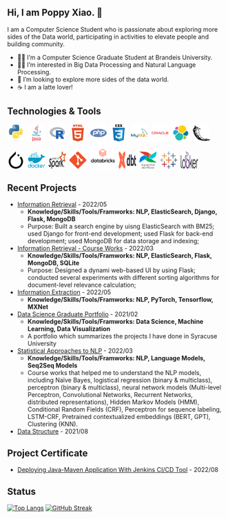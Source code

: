 ## Hi, I am Poppy Xiao. 👋
I am a Computer Science Student who is passionate about exploring more sides of the Data world, participating in activities to elevate people and building community.
- 👩‍💻 I’m a Computer Science Graduate Student at Brandeis University.
- 🙋‍♀️ I’m interested in Big Data Processing and Natural Language Processing.
- 💞️ I’m looking to explore more sides of the data world.
- :coffee: I am a latte lover!

## Technologies & Tools
<div>
  <img src="https://github.com/xwanyue0221/Self-Learning/blob/main/icons/python.svg" title="Python" alt="Python" width="40" height="40"/>&nbsp;
  <img src="https://github.com/xwanyue0221/Self-Learning/blob/main/icons/java.svg" title="Java" alt="Java" width="40" height="40"/>&nbsp;
  <img src="https://github.com/xwanyue0221/Self-Learning/blob/main/icons/r.svg"  title="R" alt="R" width="40" height="40"/>&nbsp;
  <img src="https://github.com/xwanyue0221/Self-Learning/blob/main/icons/html.svg"  title="HTML" alt="HTML" width="40" height="40"/>&nbsp;
  <img src="https://github.com/xwanyue0221/Self-Learning/blob/main/icons/php.svg"  title="PHP" alt="PHP" width="40" height="40"/>&nbsp;
  <img src="https://github.com/xwanyue0221/Self-Learning/blob/main/icons/css.svg"  title="CSS" alt="CSS" width="40" height="40"/>&nbsp;
  <img src="https://github.com/xwanyue0221/Self-Learning/blob/main/icons/mysql.svg"  title="MySQL" alt="MySQL" width="40" height="40"/>&nbsp;
  <img src="https://github.com/xwanyue0221/Self-Learning/blob/main/icons/oracle.svg" title="Oracle" alt="Oracle" width="40" height="40"/>&nbsp;
  <img src="https://github.com/xwanyue0221/Self-Learning/blob/main/icons/elastic.svg" title="Elastic" alt="Elastic" width="40" height="40"/>&nbsp;
  <img src="https://github.com/xwanyue0221/Self-Learning/blob/main/icons/flask.svg" title="Flask" **alt="Flask" width="40" height="40"/>&nbsp;
  <img src="https://github.com/xwanyue0221/Self-Learning/blob/main/icons/pytorch.svg" title="Pytorch" **alt="Pytorch" width="40" height="40"/>&nbsp;
  <img src="https://github.com/xwanyue0221/Self-Learning/blob/main/icons/docker.svg" title="Docker" **alt="Docker" width="40" height="40"/>&nbsp;
  <img src="https://github.com/xwanyue0221/Self-Learning/blob/main/icons/spark.svg" title="Spark" **alt="Spark" width="40" height="40"/>&nbsp;
  <img src="https://github.com/xwanyue0221/Self-Learning/blob/main/icons/git.svg" title="Git" **alt="Git" width="40" height="40"/>&nbsp;
  <img src="https://github.com/xwanyue0221/Self-Learning/blob/main/icons/databricks.svg"  title="Databricks" alt="Databricks" width="60" height="60"/>&nbsp;
  <img src="https://github.com/xwanyue0221/Self-Learning/blob/main/icons/dbt.svg" title="DBT" **alt="DBT" width="40" height="40"/>&nbsp;
  <img src="https://github.com/xwanyue0221/Self-Learning/blob/main/icons/airflow.svg" title="Airflow" **alt="Airflow" width="40" height="40"/>&nbsp;
  <img src="https://github.com/xwanyue0221/Self-Learning/blob/main/icons/tableau.svg" title="Tableau" **alt="Tableau" width="40" height="40"/>&nbsp;
  <img src="https://github.com/xwanyue0221/Self-Learning/blob/main/icons/looker.svg" title="Looker" **alt="Looker" width="40" height="40"/>&nbsp;
</div>

## Recent Projects
- [Information Retrieval](https://github.com/xwanyue0221/COSI132A_Final_Project) - 2022/05 
  - **Knowledge/Skills/Tools/Framworks: NLP, ElasticSearch, Django, Flask, MongoDB**
  - Purpose: Built a search engine by uisng ElasticSearch with BM25; used Django for front-end development; used Flask for back-end development; used MongoDB for data storage and indexing;
- [Information Retrieval - Course Works](https://github.com/xwanyue0221/COSI132A-Information-Retrieval) - 2022/03 
  - **Knowledge/Skills/Tools/Framworks: NLP, ElasticSearch, Flask, MongoDB, SQLite**
  - Purpose: Designed a dynami web-based UI by using Flask; conducted several experiments with different sorting algorithms for document-level relevance calculation;
- [Information Extraction](https://github.com/xwanyue0221/COSI137_Information_Extraction) - 2022/05
  - **Knowledge/Skills/Tools/Framworks: NLP, PyTorch, Tensorflow, MXNet**
- [Data Science Graduate Portfolio](https://github.com/xwanyue0221/Graduate-Portfolio) - 2021/02
  - **Knowledge/Skills/Tools/Framworks: Data Science, Machine Learning, Data Visualization**
  - A portfolio which summarizes the projects I have done in Syracuse University
- [Statistical Approaches to NLP](https://github.com/xwanyue0221/COSI134A_Statistical_Approaches_to_NLP) - 2022/03 
  - **Knowledge/Skills/Tools/Framworks: NLP, Language Models, Seq2Seq Models**
  - Course works that helped me to understand the NLP models, including Naïve Bayes, logistical regression (binary & multiclass), perceptron (binary & multiclass), neural network models (Multi-level Perceptron, Convolutional Networks, Recurrent Networks, distributed representations), Hidden Markov Models (HMM), Conditional Random Fields (CRF), Perceptron for sequence labeling, LSTM-CRF, Pretrained contextualized embeddings (BERT, GPT), Clustering (KNN).
- [Data Structure](https://github.com/xwanyue0221/COSI21A_Data_Structure) - 2021/08 

## Project Certificate
- [Deploying Java-Maven Application With Jenkins CI/CD Tool](https://coursera.org/share/35e6c29890e1c64e9a56b21b961d6649) - 2022/08

## Status
[![Top Langs](https://github-readme-stats.vercel.app/api/top-langs/?username=xwanyue0221&hide=html,css,scss&&layout=compact&theme=tokyonight)](https://github.com/anuraghazra/github-readme-stats)
[![GitHub Streak](http://github-readme-streak-stats.herokuapp.com?user=xwanyue0221&theme=tokyonight&background=000000)](https://git.io/streak-stats)

